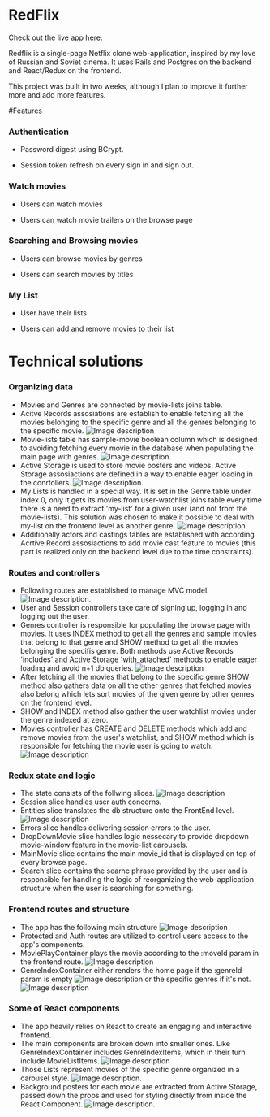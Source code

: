 # RedFlix

Check out the live app [here](https://red-flex.herokuapp.com/#/).

Redflix is a single-page Netflix clone web-application, inspired by my love of Russian and Soviet cinema. It uses Rails and Postgres on the backend and React/Redux on the frontend.

This project was built in two weeks, although I plan to improve it further more and add more features.

#Features 

### Authentication

* Password digest using BCrypt.

* Session token refresh on every sign in and sign out.

### Watch movies 

* Users can watch movies 

* Users can watch movie trailers on the browse page

### Searching and Browsing movies 

* Users can browse movies by genres

* Users can search movies by titles 

### My List 

* User have their lists

* Users can add and remove movies to their list

# Technical solutions

###  Organizing data

* Movies and Genres are connected by movie-lists joins table.
* Acitve Records assosiations are establish to enable fetching all the movies belonging to the specific genre and all the genres belonging to the specific movie.
![Image description](app/assets/images/movie-assosiations.png)
* Movie-lists table has sample-movie boolean column which is designed to avoiding fetching every movie in the database when populating the main page with genres. 
![Image description](app/assets/images/sample-movies.png).
* Active Storage is used to store movie posters and videos. Active Storage assosiactions are defined in a way to enable eager loading in the conrtollers. 
![Image description](app/assets/images/active-storage.png).
* My Lists is handled in a special way. It is set in the Genre table under index 0, only it gets its movies from user-watchlist joins table every time there is a need to extract 'my-list' for a given user (and not from the movie-lists). This solution was chosen to make it possible to deal with my-list on the frontend level as another genre.
![Image description](app/assets/images/user-watchlist.png). 
* Additionally actors and castings tables are established with according Acrtive Record assosiactions to add movie cast feature to movies (this part is realized only on the backend level due to the time constraints). 

### Routes and controllers 
* Following routes are established to manage MVC model. 
![Image description](app/assets/images/routes.png). 
* User and Session controllers take care of signing up, logging in and logging out the user.
* Genres controller is responsible for populating the browse page with movies. It uses INDEX method to get all the genres and sample movies that belong to that genre and SHOW method to get all the movies belonging the specifis genre. Both methods use Active Records 'includes' and Active Storage 'with_attached' methods to enable eager loading and avoid n+1 db queries. 
![Image description](app/assets/images/genres-controller.png)
* After fetching all the movies that belong to the specific genre SHOW method also gathers data on all the other genres that fetched movies also belong which lets sort movies of the given genre by other genres on the frontend level.
* SHOW and INDEX method also gather the user watchlist movies under the genre indexed at zero.
* Movies controller has CREATE and DELETE methods which add and remove movies from the user's watchlist, and SHOW method which is responsible for fetching the movie user is going to watch. 
![Image description](app/assets/images/movies-controller.png)

### Redux state and logic 
* The state consists of the follwing slices. 
![Image description](app/assets/images/state.png)
* Session slice handles user auth concerns. 
* Entities slice translates the db structure onto the FrontEnd level. 
![Image description](app/assets/images/entities.png)
* Errors slice handles delivering session errors to the user. 
* DropDownMovie slice handles logic nessecary to provide dropdown movie-window feature in the movie-list carousels. 
* MainMovie slice contains the main movie_id that is displayed on top of every browse page. 
* Search slice contains the searhc phrase provided by the user and is responsible for handling the logic of reorganizing the web-application structure when the user is searching for something. 

### Frontend routes and structure
* The app has the following main structure 
![Image description](app/assets/images/app-structure.png)
* Protected and Auth routes are utilized to control users access to the app's components. 
* MoviePlayContainer plays the movie according to the :moveId param in the frontend route. 
![Image description](app/assets/images/movie-display.png)
* GenreIndexContainer either renders the home page if the :genreId param is empty 
![Image description](app/assets/images/main-page.png)
 or the specific genres if it's not. 
 ![Image description](app/assets/images/genre-page.png)

### Some of React components 
* The app heavily relies on React to create an engaging and interactive frontend. 
* The main components are broken down into smaller ones. Like GenreIndexContainer includes GenreIndexItems,  which in their turn include MovieListItems.
![Image description](app/assets/images/genre-index-item.png)
*  Those Lists represent movies of the specific genre organized in a carousel style. 
![Image description](app/assets/images/carousel.png).
* Background posters for each movie are extracted from Active Storage, passed down the props and used for styling directly from inside the React Component.
![Image description](app/assets/images/background-photo-style.png).

